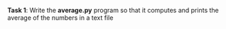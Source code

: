 **Task 1**: Write the **average.py** program so that it computes and prints the average of the numbers in a text file
